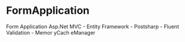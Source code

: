# FormApplication
Form Application Asp.Net MVC - Entity Framework - Postsharp - Fluent Validation - Memor yCach eManager
